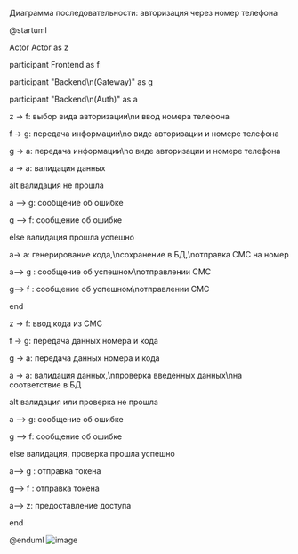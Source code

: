 Диаграмма последовательности: авторизация через номер телефона

@startuml

Actor Actor as z

participant Frontend as f

participant "Backend\n(Gateway)" as g

participant "Backend\n(Auth)" as a

z -> f: выбор вида авторизации\nи ввод номера телефона

f -> g: передача информации\nо виде авторизации и номере телефона

g -> a: передача информации\nо виде авторизации и номере телефона

a -> a: валидация данных 


alt валидация не прошла

a --> g: сообщение об ошибке
    
g --> f: сообщение об ошибке


else валидация прошла успешно

a-> a: генерирование кода,\nсохранение в БД,\nотправка СМС на номер
   
a--> g : сообщение об успешном\nотправлении СМС

g--> f : сообщение об успешном\nотправлении СМС


end


z -> f: ввод кода из СМС

f -> g: передача данных номера и кода

g -> a: передача данных номера и кода


a -> a: валидация данных,\nпроверка введенных данных\nна соответствие в БД


alt валидация или проверка не прошла


a --> g: сообщение об ошибке
    
g --> f: сообщение об ошибке



else валидация, проверка прошла успешно



a--> g : отправка токена

g--> f : отправка токена

a--> z: предоставление доступа



end

@enduml
![image](https://user-images.githubusercontent.com/104089098/164284917-de448d44-25ac-458f-9b9e-6680c41af96b.png)

